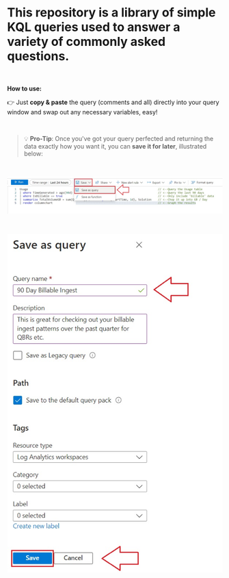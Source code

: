 # This repository is a library of simple KQL queries used to answer a variety of commonly asked questions.

<br/> 

**How to use:**

&#128073; Just **copy & paste** the query (comments and all) directly into your query window and swap out any necessary variables, easy! 

<br/> 

 > &#128161; **Pro-Tip**: Once you've got your query perfected and returning the data exactly how you want it, you can **save it for later**, illustrated below:

<br/>

![](/Save_Query.jpg)

<br/> 

![](/Save_Query1.jpg)

